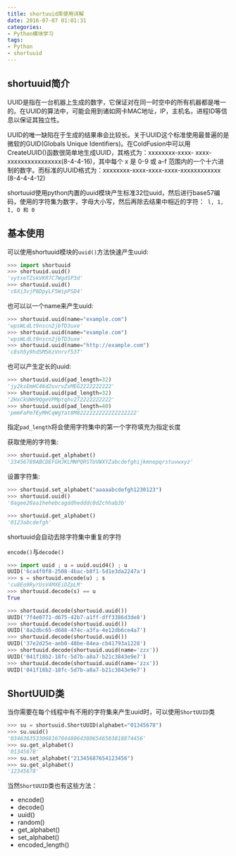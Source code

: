 ```yaml
---
title: shortuuid库使用详解
date: 2016-07-07 01:01:31
categories: 
- Python模块学习
tags:
- Python
- shortuuid
---
```


## shortuuid简介
UUID是指在一台机器上生成的数字，它保证对在同一时空中的所有机器都是唯一的。在UUID的算法中，可能会用到诸如网卡MAC地址，IP，主机名，进程ID等信息以保证其独立性。

UUID的唯一缺陷在于生成的结果串会比较长。关于UUID这个标准使用最普遍的是微软的GUID(Globals Unique Identifiers)。在ColdFusion中可以用CreateUUID()函数很简单地生成UUID，其格式为：xxxxxxxx-xxxx- xxxx-xxxxxxxxxxxxxxxx(8-4-4-16)，其中每个 x 是 0-9 或 a-f 范围内的一个十六进制的数字。而标准的UUID格式为：xxxxxxxx-xxxx-xxxx-xxxx-xxxxxxxxxxxx (8-4-4-4-12)

shortuuid使用python内置的uuid模块产生标准32位uuid，然后进行base57编码，使用的字符集为数字，字母大小写，然后再除去结果中相近的字符：` l, 1, I, O 和 0`

<!-- more -->

## 基本使用
可以使用shortuuid模块的`uuid()`方法快速产生uuid:

```python
>>> import shortuuid
>>> shortuuid.uuid()
'vytxeTZskVKR7C7WgdSP3d'
>>> shortuuid.uuid()
'c6Xi3vjP6DpyLF5WipPSD4'
```

也可以以一个name来产生uuid:

```python
>>> shortuuid.uuid(name="example.com")
'wpsWLdLt9nscn2jbTD3uxe'
>>> shortuuid.uuid(name="example.com")
'wpsWLdLt9nscn2jbTD3uxe'
>>> shortuuid.uuid(name="http://example.com")
'c8sh5y9hdSMS6zVnrvf53T'
```

也可以产生定长的uuid:

```python
>>> shortuuid.uuid(pad_length=32)
'jy2ksEmHC46d2uvrvZxMEG2222222222'
>>> shortuuid.uuid(pad_length=32)
'2HxCkUWH9QgeVPMptqhv2T2222222222'
>>> shortuuid.uuid(pad_length=40)
'pmmFaPm7EyMHCqWgYat8M8222222222222222222'
```

指定`pad_length`将会使用字符集中的第一个字符填充为指定长度

获取使用的字符集:

```python
>>> shortuuid.get_alphabet()
'23456789ABCDEFGHJKLMNPQRSTUVWXYZabcdefghijkmnopqrstuvwxyz'
```

设置字符集:

```python
>>> shortuuid.set_alphabet("aaaaabcdefgh1230123")
>>> shortuuid.uuid()
'0agee20aa1hehebcagddhedddc0d2chhab3b'

>>> shortuuid.get_alphabet()
'0123abcdefgh'
```

shortuuid会自动去除字符集中重复的字符

`encode()`与`decode()`

```python
>>> import uuid ; u = uuid.uuid4() ; u
UUID('6ca4f0f8-2508-4bac-b8f1-5d1e3da2247a')
>>> s = shortuuid.encode(u) ; s
'cu8Eo9RyrUsV4MXEiDZpLM'
>>> shortuuid.decode(s) == u
True

>>> shortuuid.decode(shortuuid.uuid())
UUID('7f4e0771-d675-42b7-a1ff-dff3386d3de8')
>>> shortuuid.decode(shortuuid.uuid())
UUID('8a2dbc65-d688-474c-a3fa-4e12db6ce4a7')
>>> shortuuid.decode(shortuuid.uuid())
UUID('37e2d25e-aeb0-48be-84ea-cb41793a1228')
>>> shortuuid.decode(shortuuid.uuid(name='zzx'))
UUID('041f18b2-18fc-5d7b-a8a7-b21c3843e9e7')
>>> shortuuid.decode(shortuuid.uuid(name='zzx'))
UUID('041f18b2-18fc-5d7b-a8a7-b21c3843e9e7')
```

## ShortUUID类
当你需要在每个线程中有不用的字符集来产生uuid时，可以使用`ShortUUID`类

```python
>>> su = shortuuid.ShortUUID(alphabet="01345678")
>>> su.uuid()
'034636353306816784480643806546503818874456'
>>> su.get_alphabet()
'01345678'
>>> su.set_alphabet("21345687654123456")
>>> su.get_alphabet()
'12345678'
```

当然`ShortUUID`类也有这些方法：

- encode()
- decode()
- uuid()
- random()
- get_alphabet()
- set_alphabet()
- encoded_length()